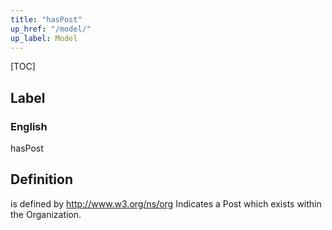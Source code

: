 ```yaml
---
title: "hasPost"
up_href: "/model/"
up_label: Model
---
```


[TOC]

## Label

### English
hasPost


## Definition
is defined by http://www.w3.org/ns/org Indicates a Post which exists within the Organization. 


    
